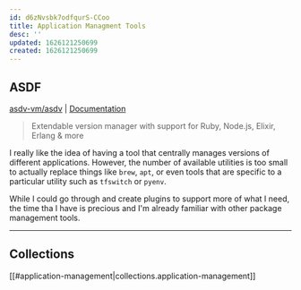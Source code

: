 ```yaml
---
id: d6zNvsbk7odfqurS-CCoo
title: Application Managment Tools
desc: ''
updated: 1626121250699
created: 1626121250699
---
```


## ASDF

[asdv-vm/asdv](https://github.com/asdf-vm/asdf) | [Documentation](https://asdf-vm.com/#/core-manage-asdf)

> Extendable version manager with support for Ruby, Node.js, Elixir, Erlang &
> more

I really like the idea of having a tool that centrally manages versions of
different applications. However, the number of available utilities is too small
to actually replace things like `brew`, `apt`, or even tools that are specific
to a particular utility such as `tfswitch` or `pyenv`.

While I could go through and create plugins to support more of what I need, the
time tha I have is precious and I'm already familiar with other package
management tools.

----

## Collections

[[#application-management|collections.application-management]]
